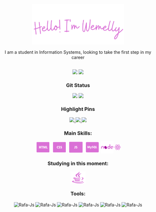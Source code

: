 <div align="center">
<img width="300" src="./img/Hello! I'm Wemelly (1).png"/>
  <p>I am a student in Information Systems, looking to take the first step in my career</p>
</div>
<br>
<div align="center">
<a href="https://www.linkedin.com/in/wemelly-nunes-03935120b/"><img  height="35em" src="https://user-images.githubusercontent.com/109567488/226512836-75de58d8-c32b-43f6-b4df-ec0d1eb820bd.png"></a> 
  <a href="https://mail.google.com/mail/u/0/?tab=rm&ogbl#inbox"><img  height="36em" src="https://user-images.githubusercontent.com/109567488/226513794-371dc188-c3e0-43b5-9a9d-94ef88261f75.png"></a> 
</div>

<!--![Anurag's GitHub stats](https://github-readme-stats.vercel.app/api?username=wemy-nunes&show_icons=true&title-color=) -->


<div align="center">  
  <h3>Git Status</h3>
  <img height="140em" src="https://github-readme-stats.vercel.app/api?username=WemellyNunes&show_icons=true&count_private=true&hide_border=true&title_color=DA70D6&icon_color=DA70D6&text_color=c9d1d9&bg_color=0d1117"/> 
  <img height="140em" src="https://github-readme-stats.vercel.app/api/top-langs/?username=WemellyNunes&layout=compact&hide_border=true&title_color=DA70D6&text_color=c9d1d9&bg_color=0d1117" />
</div>

<div align="center">  
  <h3>Highlight Pins</h3>
  <a href="https://github.com/WemellyNunes/DesafiosTraineeEJ">
    <img width="350vh" src="https://github-readme-stats.vercel.app/api/pin/?username=WemellyNunes&repo=DesafiosTraineeEJ&show_owner=true&show_icons=true&count_private=true&hide_border=false&title_color=DA70D6&icon_color=DA70D6&text_color=c9d1d9&bg_color=0d1117"/> 
  </a>
  <a href="https://github.com/WemellyNunes/landing-page-HTML-CSS">
    <img width="350vh" src="https://github-readme-stats.vercel.app/api/pin/?username=WemellyNunes&repo=landing-page-HTML-CSS&show_icons=true&count_private=true&hide_border=false&title_color=DA70D6&icon_color=DA70D6&text_color=c9d1d9&bg_color=0d1117"/> 
  </a>
  </a>
  <a href="https://github.com/WemellyNunes/Blender-3D-Assets">
    <img width="350vh" src="https://github-readme-stats.vercel.app/api/pin/?username=WemellyNunes&repo=Blender-3D-Assets&show_owner=true&show_icons=true&count_private=true&hide_border=false&title_color=DA70D6&icon_color=DA70D6&text_color=c9d1d9&bg_color=0d1117"/> 
  </a>
</div>

</div>
<div align="center">
<h3>Main Skills: </h3>
  <img align="center" alt="HTML" height="40" width="50" src="./img/icons8-html-50.png">
  <img align="center" alt="CSS" height="40" width="50" src="./img/icons8-css-50.png">
  <img align="center" alt="CSS" height="40" width="50" src="./img/icons8-js-50.png">
  <img align="center" alt="MYSQL" height="40" width="50" src="./img/icons8-mysql-50 (1).png">
  <img align="center" alt="CSS" height="40" width="40" src="./img/icons8-nodejs-48.png">
  <img align="center" alt="CSS" height="20" width="20" src="./img/icons8-react-16.png">

</div>

</div>
<div align="center">
<h3>Studying in this moment: </h3>
  <img align="center" alt="CSS" height="40" width="50" src="./img/icons8-java-50.png">

</div>

<div align="center">
<h3>Tools: </h3>
  <img align="center" alt="Rafa-Js" height="40" width="50" src="https://icongr.am/devicon/visualstudio-plain.svg?size=128&color=ededed">
  <img align="center" alt="Rafa-Js" height="40" width="50" src="https://cdn.jsdelivr.net/gh/devicons/devicon/icons/figma/figma-original.svg">
  <img align="center" alt="Rafa-Js" height="40" width="50" src="https://cdn.jsdelivr.net/gh/devicons/devicon/icons/illustrator/illustrator-plain.svg">
  <img align="center" alt="Rafa-Js" height="40" width="50" src="https://cdn.jsdelivr.net/gh/devicons/devicon/icons/photoshop/photoshop-plain.svg">
  <img align="center" alt="Rafa-Js" height="40" width="50" src="https://cdn.jsdelivr.net/gh/devicons/devicon/icons/blender/blender-original.svg">
  <img align="center" alt="Rafa-Js" height="40" width="42" src="https://user-images.githubusercontent.com/109567488/226511545-3fe77de0-4c7c-4f8b-98ba-41fff4bad074.png">
  


##

